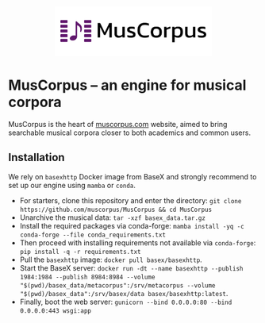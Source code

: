 <p align="center"> <a href="https://muscorpus.com/"><img height="100" src="./assets/muscorpus_logo.svg" alt="MusCorpus logo"></a> </p>

# MusCorpus – an engine for musical corpora 
MusCorpus is the heart of [muscorpus.com](http://muscorpus.com/) website, aimed to bring searchable musical corpora closer to both academics and common users.

## Installation

We rely on `basexhttp` Docker image from BaseX and strongly recommend to set up our engine using `mamba` or `conda`.
* For starters, clone this repository and enter the directory: `git clone https://github.com/muscorpus/MusCorpus && cd MusCorpus`
* Unarchive the musical data: `tar -xzf basex_data.tar.gz`
* Install the required packages via conda-forge: `mamba install -yq -c conda-forge --file conda_requirements.txt`
* Then proceed with installing requirements not available via `conda-forge`: `pip install -q -r requirements.txt`
* Pull the `basexhttp` image: `docker pull basex/basexhttp`.
* Start the BaseX server: `docker run -dt --name basexhttp --publish 1984:1984 --publish 8984:8984 --volume "$(pwd)/basex_data/metacorpus":/srv/metacorpus --volume "$(pwd)/basex_data":/srv/basex/data basex/basexhttp:latest`.
* Finally, boot the web server: `gunicorn --bind 0.0.0.0:80 --bind 0.0.0.0:443 wsgi:app`

